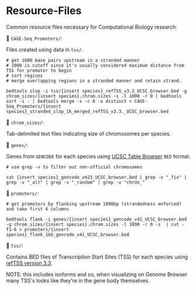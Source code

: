 # Resource-Files

Common resource files necessary for Computational Biology research. 

📂 `CAGE-Seq_Promoters/`: 

Files created using data in `tss/`. 

```
# get 1000 base pairs upstream in a stranded manner 
# 1000 is cutoff since it's usually considered maximum distance from TSS for promoter to begin
# sort regions 
# merge overlapping regions in a stranded manner and retain strand. 

bedtools slop -i tss/{insert species}_refTSS_v3.3_UCSC_browser.bed -g chrom_sizes/{insert species}.chrom.sizes -s -l 1000 -r 0 | bedtools sort -i - | bedtools merge -s -c 6 -o distinct > CAGE-Seq_Promoters/{insert species}_stranded_slop_1k_merged_refTSS_v3.3._UCSC_browser.bed
```

📂 `chrom_sizes/`: 

Tab-delimited text files indicating size of chromosomes per species.

📂 `genes/`: 

Genes from `GENCODE` for each species using [UCSC Table Browser](https://genome.ucsc.edu/cgi-bin/hgTables) `BED` format. 

```
# use grep -v to filter out non-official chromosomes

cat {insert species}_gencode_vm23_UCSC_browser.bed | grep -v "_fix" | grep -v "_alt" | grep -v "_random" | grep -v "chrUn_"
```

📂 `promoters/`:

```
# get promoters by flanking upstream 1000bp (strandedness enforced) and take first 6 columns 

bedtools flank -i genes/{insert species}_gencode_v41_UCSC_browser.bed -g chrom_sizes/{insert species}.chrom.sizes -l 1000 -r 0 -s  | cut -f1-6 > promoters/{insert species}_flank_1kb_gencode_v41_UCSC_browser.bed
```

📂 `tss/`: 

Contains BED files of Transcription Start Sites (TSS) for each species using [refTSS version 3.3](http://reftss.clst.riken.jp/datafiles/3.3/). 

NOTE: this includes isoforms and so, when visualizing on Genome Browser many TSS's looks like they're in the gene body themselves. 
